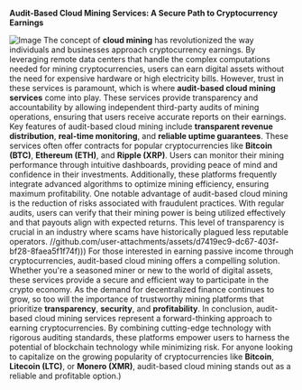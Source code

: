 **Audit-Based Cloud Mining Services: A Secure Path to Cryptocurrency Earnings**

![Image](https://github.com/user-attachments/assets/d7419ec9-dc67-403f-bf28-8faea5f1f74f)
The concept of **cloud mining** has revolutionized the way individuals and businesses approach cryptocurrency earnings. By leveraging remote data centers that handle the complex computations needed for mining cryptocurrencies, users can earn digital assets without the need for expensive hardware or high electricity bills. However, trust in these services is paramount, which is where **audit-based cloud mining services** come into play. These services provide transparency and accountability by allowing independent third-party audits of mining operations, ensuring that users receive accurate reports on their earnings.
Key features of audit-based cloud mining include **transparent revenue distribution**, **real-time monitoring**, and **reliable uptime guarantees**. These services often offer contracts for popular cryptocurrencies like **Bitcoin (BTC)**, **Ethereum (ETH)**, and **Ripple (XRP)**. Users can monitor their mining performance through intuitive dashboards, providing peace of mind and confidence in their investments. Additionally, these platforms frequently integrate advanced algorithms to optimize mining efficiency, ensuring maximum profitability.
One notable advantage of audit-based cloud mining is the reduction of risks associated with fraudulent practices. With regular audits, users can verify that their mining power is being utilized effectively and that payouts align with expected returns. This level of transparency is crucial in an industry where scams have historically plagued less reputable operators.
 //github.com/user-attachments/assets/d7419ec9-dc67-403f-bf28-8faea5f1f74f)))
For those interested in earning passive income through cryptocurrencies, audit-based cloud mining offers a compelling solution. Whether you're a seasoned miner or new to the world of digital assets, these services provide a secure and efficient way to participate in the crypto economy. As the demand for decentralized finance continues to grow, so too will the importance of trustworthy mining platforms that prioritize **transparency**, **security**, and **profitability**.
In conclusion, audit-based cloud mining services represent a forward-thinking approach to earning cryptocurrencies. By combining cutting-edge technology with rigorous auditing standards, these platforms empower users to harness the potential of blockchain technology while minimizing risk. For anyone looking to capitalize on the growing popularity of cryptocurrencies like **Bitcoin**, **Litecoin (LTC)**, or **Monero (XMR)**, audit-based cloud mining stands out as a reliable and profitable option.)
